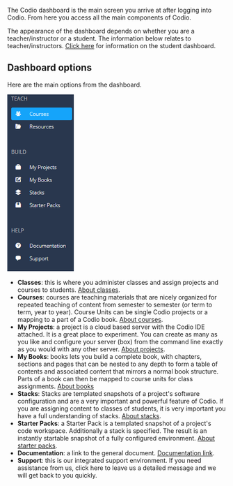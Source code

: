 

The Codio dashboard is the main screen you arrive at after logging into Codio. From here you access all the main components of Codio.

The appearance of the dashboard depends on whether you are a teacher/instructor or a student. The information below relates to teacher/instructors. [Click here](/students/) for information on the student dashboard.


## Dashboard options
Here are the main options from the dashboard.

![dashboard](/img/dashboard.png)

- **Classes**: this is where you administer classes and assign projects and courses to students. [About classes](/courses/classes/).
- **Courses**: courses are teaching materials that are nicely organized for repeated teaching of content from semester to semester (or term to term, year to year). Course Units can be single Codio projects or a mapping to a part of a Codio book. [About courses](/courses/coursemanagement/).
- **My Projects**: a project is a cloud based server with the Codio IDE attached. It is a great place to experiment. You can create as many as you like and configure your server (box) from the command line exactly as you would with any other server. [About projects](/project/projects/#what-is-a-project).
- **My Books**: books lets you build a complete book, with chapters, sections and pages that can be nested to any depth to form a table of contents and associated content that mirrors a normal book structure. Parts of a book can then be mapped to course units for class assignments. [About books](/books/introduction/#introduction)
- **Stacks**: Stacks are templated snapshots of a project's software configuration and are a very important and powerful feature of Codio. If you are assigning content to classes of students, it is very important you have a full understanding of stacks. [About stacks](/project/stacks/#what-is-a-stack).
- **Starter Packs**: a Starter Pack is a templated snapshot of a project's code workspace. Additionally a stack is specified. The result is an instantly startable snapshot of a fully configured environment. [About starter packs](/project/packs/).
- **Documentation**: a link to the general document. [Documentation link](/docs).
- **Support**: this is our integrated support environment. If you need assistance from us, click here to leave us a detailed message and we will get back to you quickly.

